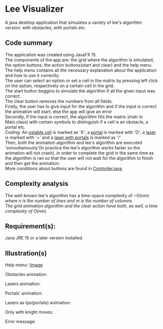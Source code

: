 # Lee Visualizer

A java desktop application that simulates a variety of lee's algorihtm version: with obstacles, with portals etc.

## Code summary
The application was created using JavaFX 15. <br/>
The components of the app are: the grid where the algorithm is simulated, the option buttons, the action buttons(start and clear) and the help menu. <br/>
The help menu contains all the necessary explanation about the application and how to use it correctly.<br/>
The user can select an option or set a cell in the matrix by pressing left click on the option, respectively on a certain cell in the grid.<br/>
The start button beggins to simulate the algorithm if all the given input was correct. <br/>
The clear button removes the numbers from all fields. <br/>
Firstly, the user has to give input for the algorithm and if the input is correct the animation will start, else the app will give an error </br>
Secondly, if the input is correct, the algorithm fills the matrix (matr in Main.class) with certain symbols to distinguish if a cell is an obstacle, a portal etc. <br/>
Coding: An <ins>ostable cell</ins> is marked as 'X'; a <ins>portal</ins> is marked with 'O'; a <ins>laser</ins> is marked with '+' and a <ins>laser with portals</ins> is marked as '/' <br/>
Then, both the animation algorithm and lee's algorithm are executed 'simoultaniously'(In practice the lee's algorithm works faster so the animation will not crash), in order to complete the grid in the same time as the algorithm is ran so that the user will not wait for the algorithm to finish and then get the animation. <br/>
More conditions about buttons are found in <ins>Controller.java</ins> 


## Complexity analysis
The well-known lee's algorithm has a time-space complexity of ~O(n*m) where n is the number of lines and m is the number of columns. <br/>
The grid animation algorithm and the clear action have both, as well, a time complexity of O(n*m)<br/>

## Requirement(s):
Java JRE 15 or a later version installed.

## Illustration(s)

Help menu:
[!image](https://github.com/Rares8921/Projects/blob/master/2022/Lee%20Visualizer/helpMenu.png?raw=true)

Obstacles animation:

Lasers animation:

Portals' animation:

Lasers as tps(portals) animation:

Only with knight moves:

Error message:
